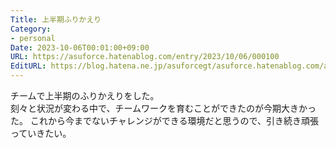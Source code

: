 ```yaml
---
Title: 上半期ふりかえり
Category:
- personal
Date: 2023-10-06T00:01:00+09:00
URL: https://asuforce.hatenablog.com/entry/2023/10/06/000100
EditURL: https://blog.hatena.ne.jp/asuforcegt/asuforce.hatenablog.com/atom/entry/820878482973358558
---
```


チームで上半期のふりかえりをした。  
刻々と状況が変わる中で、チームワークを育むことができたのが今期大きかった。
これから今までないチャレンジができる環境だと思うので、引き続き頑張っていきたい。

